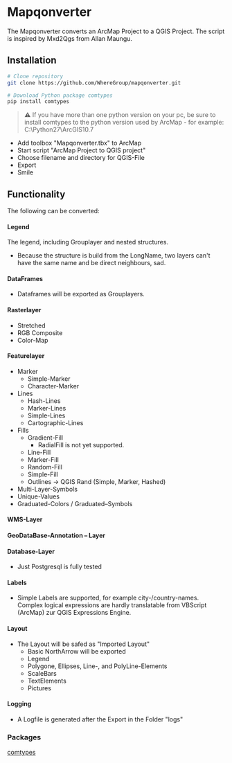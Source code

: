 # Mapqonverter
The Mapqonverter converts an ArcMap Project to a QGIS Project.
The script is inspired by Mxd2Qgs from Allan Maungu.

## Installation

```bash
# Clone repository
git clone https://github.com/WhereGroup/mapqonverter.git

# Download Python package comtypes
pip install comtypes

```
> :warning: If you have more than one python version on your pc, be sure to install comtypes to the python version used by ArcMap - for example: C:\Python27\ArcGIS10.7

- Add toolbox "Mapqonverter.tbx" to ArcMap 
- Start script "ArcMap Project to QGIS project"
- Choose filename and directory for QGIS-File
- Export
- Smile


## Functionality
The following can be converted:

#### Legend

The legend, including Grouplayer and nested structures.

* Because the structure is build from the LongName, two layers can't have the same name and be direct neighbours, sad. 

#### DataFrames 

* Dataframes will be exported as Grouplayers.

#### Rasterlayer

* Stretched
* RGB Composite
* Color-Map

#### Featurelayer

* Marker
  * Simple-Marker
  * Character-Marker
* Lines
  * Hash-Lines
  * Marker-Lines
  * Simple-Lines
  * Cartographic-Lines
* Fills
  * Gradient-Fill
    * RadialFill is not yet supported.
  * Line-Fill
  * Marker-Fill
  * Random-Fill
  * Simple-Fill
  * Outlines -> QGIS Rand (Simple, Marker, Hashed)  
* Multi-Layer-Symbols
* Unique-Values
* Graduated-Colors / Graduated–Symbols
	
#### WMS-Layer

#### GeoDataBase-Annotation – Layer

#### Database-Layer
  * Just Postgresql is fully tested

#### Labels
  * Simple Labels are supported, for example city-/country-names. Complex logical expressions are hardly translatable from VBScript (ArcMap) zur QGIS Expressions Engine. 

#### Layout
* The Layout will be safed as "Imported Layout"
    * Basic NorthArrow will be exported
    * Legend 
    * Polygone, Ellipses, Line-, and PolyLine-Elements
    * ScaleBars 
    * TextElements
    * Pictures

#### Logging
* A Logfile is generated after the Export in the Folder "logs"

### Packages
[comtypes](https://pypi.org/project/comtypes/)
